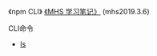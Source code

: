 《npm CLI》 [《MHS 学习笔记》] (mhs2019.3.6)

CLI命令
- [ls]


##
[《MHS 学习笔记》]: https://mhsnet.github.io/mhsstudynotes/ "《MHS 学习笔记》"
[《npm CLI》]: https://mhsnet.github.io/mhsstudynotes/tools/npm/cli/index.html "《npm CLI》"

[ls]: https://mhsnet.github.io/mhsstudynotes/tools/npm/cli/cli/ls.html "ls"